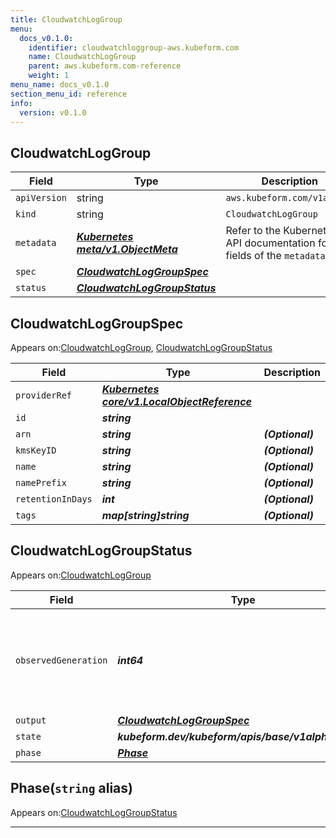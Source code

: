 ```yaml
---
title: CloudwatchLogGroup
menu:
  docs_v0.1.0:
    identifier: cloudwatchloggroup-aws.kubeform.com
    name: CloudwatchLogGroup
    parent: aws.kubeform.com-reference
    weight: 1
menu_name: docs_v0.1.0
section_menu_id: reference
info:
  version: v0.1.0
---
```


## CloudwatchLogGroup
| Field | Type | Description |
| ------ | ----- | ----------- |
| `apiVersion` | string | `aws.kubeform.com/v1alpha1` |
|    `kind` | string | `CloudwatchLogGroup` |
| `metadata` | ***[Kubernetes meta/v1.ObjectMeta](https://kubernetes.io/docs/reference/generated/kubernetes-api/v1.13/#objectmeta-v1-meta)***|Refer to the Kubernetes API documentation for the fields of the `metadata` field.|
| `spec` | ***[CloudwatchLogGroupSpec](#cloudwatchloggroupspec)***||
| `status` | ***[CloudwatchLogGroupStatus](#cloudwatchloggroupstatus)***||
## CloudwatchLogGroupSpec

Appears on:[CloudwatchLogGroup](#cloudwatchloggroup), [CloudwatchLogGroupStatus](#cloudwatchloggroupstatus)

| Field | Type | Description |
| ------ | ----- | ----------- |
| `providerRef` | ***[Kubernetes core/v1.LocalObjectReference](https://kubernetes.io/docs/reference/generated/kubernetes-api/v1.13/#localobjectreference-v1-core)***||
| `id` | ***string***||
| `arn` | ***string***| ***(Optional)*** |
| `kmsKeyID` | ***string***| ***(Optional)*** |
| `name` | ***string***| ***(Optional)*** |
| `namePrefix` | ***string***| ***(Optional)*** |
| `retentionInDays` | ***int***| ***(Optional)*** |
| `tags` | ***map[string]string***| ***(Optional)*** |
## CloudwatchLogGroupStatus

Appears on:[CloudwatchLogGroup](#cloudwatchloggroup)

| Field | Type | Description |
| ------ | ----- | ----------- |
| `observedGeneration` | ***int64***| ***(Optional)*** Resource generation, which is updated on mutation by the API Server.|
| `output` | ***[CloudwatchLogGroupSpec](#cloudwatchloggroupspec)***| ***(Optional)*** |
| `state` | ***kubeform.dev/kubeform/apis/base/v1alpha1.State***| ***(Optional)*** |
| `phase` | ***[Phase](#phase)***| ***(Optional)*** |
## Phase(`string` alias)

Appears on:[CloudwatchLogGroupStatus](#cloudwatchloggroupstatus)

---
